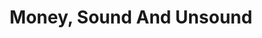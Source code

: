 ---
layout: page-books
title: Money, Sound And Unsound
subtitle: 
essential: 
categories: ['money']
authors: ['Joseph Salerno']
authors_twitter: 
excerpt: Ludwig von Mises said that there can never be too much of a good theory. Salerno proves it in this sweeping and nearly comprehensive book on applied Austrian monetary theory.
resource_url: https://mises.org/library/money-sound-and-unsound-1
amazon_url: https://www.amazon.com/dp/1610166558
wikipedia_url: 
free_url: https://mises.org/sites/default/files/sound_money_salerno.pdf
---